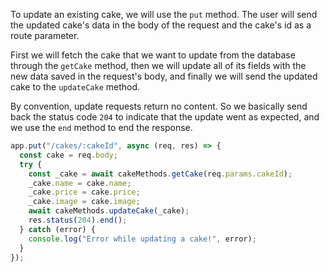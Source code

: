 To update an existing cake, we will use the `put` method. The user will send the updated cake's data in the body of the request and the cake's id as a route parameter.

First we will fetch the cake that we want to update from the database through the `getCake` method, then we will update all of its fields with the new data saved in the request's body, and finally we will send the updated cake to the `updateCake` method.

By convention, update requests return no content. So we basically send back the status code `204` to indicate that the update went as expected, and we use the `end` method to end the response.

```javascript
app.put("/cakes/:cakeId", async (req, res) => {
  const cake = req.body;
  try {
    const _cake = await cakeMethods.getCake(req.params.cakeId);
    _cake.name = cake.name;
    _cake.price = cake.price;
    _cake.image = cake.image;
    await cakeMethods.updateCake(_cake);
    res.status(204).end();
  } catch (error) {
    console.log("Error while updating a cake!", error);
  }
});
```
